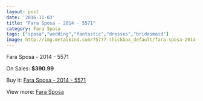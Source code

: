 ```yaml
---
layout: post
date: '2016-11-03'
title: "Fara Sposa - 2014 - 5571"
category: Fara Sposa
tags: ["sposa","wedding","fantastic","dresses","bridesmaid"]
image: http://img.metalkind.com/75777-thickbox_default/fara-sposa-2014-5571.jpg
---
```

Fara Sposa - 2014 - 5571

On Sales: **$390.99**
<a href="https://www.metalkind.com/en/fara-sposa/18589-fara-sposa-2014-5571.html"><amp-img layout="responsive" width="600" height="600" src="//img.metalkind.com/75777-thickbox_default/fara-sposa-2014-5571.jpg" alt="Fara Sposa - 2014 - 5571 0" /></a>
<a href="https://www.metalkind.com/en/fara-sposa/18589-fara-sposa-2014-5571.html"><amp-img layout="responsive" width="600" height="600" src="//img.metalkind.com/75778-thickbox_default/fara-sposa-2014-5571.jpg" alt="Fara Sposa - 2014 - 5571 1" /></a>
<a href="https://www.metalkind.com/en/fara-sposa/18589-fara-sposa-2014-5571.html"><amp-img layout="responsive" width="600" height="600" src="//img.metalkind.com/75779-thickbox_default/fara-sposa-2014-5571.jpg" alt="Fara Sposa - 2014 - 5571 2" /></a>
<a href="https://www.metalkind.com/en/fara-sposa/18589-fara-sposa-2014-5571.html"><amp-img layout="responsive" width="600" height="600" src="//img.metalkind.com/75780-thickbox_default/fara-sposa-2014-5571.jpg" alt="Fara Sposa - 2014 - 5571 3" /></a>
<a href="https://www.metalkind.com/en/fara-sposa/18589-fara-sposa-2014-5571.html"><amp-img layout="responsive" width="600" height="600" src="//img.metalkind.com/75781-thickbox_default/fara-sposa-2014-5571.jpg" alt="Fara Sposa - 2014 - 5571 4" /></a>

Buy it: [Fara Sposa - 2014 - 5571](https://www.metalkind.com/en/fara-sposa/18589-fara-sposa-2014-5571.html "Fara Sposa - 2014 - 5571")

View more: [Fara Sposa](https://www.metalkind.com/en/48-fara-sposa "Fara Sposa")
